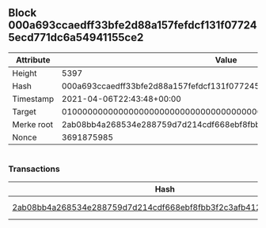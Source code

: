 ## Block 000a693ccaedff33bfe2d88a157fefdcf131f077245ecd771dc6a54941155ce2

Attribute | Value
--- | ---
Height | 5397
Hash | 000a693ccaedff33bfe2d88a157fefdcf131f077245ecd771dc6a54941155ce2
Timestamp | 2021-04-06T22:43:48+00:00
Target | 0100000000000000000000000000000000000000000000000000000000000000
Merke root | 2ab08bb4a268534e288759d7d214cdf668ebf8fbb3f2c3afb412fd47e0eede58
Nonce | 3691875985

```

```

### Transactions

Hash | Amount
--- | ---
[2ab08bb4a268534e288759d7d214cdf668ebf8fbb3f2c3afb412fd47e0eede58](2ab08bb4a268534e288759d7d214cdf668ebf8fbb3f2c3afb412fd47e0eede58.md) | 10.00000000 SKEPTI 
